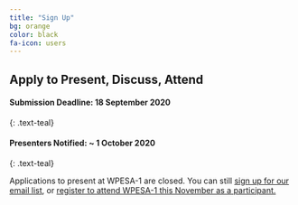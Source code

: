 ```yaml
---
title: "Sign Up"
bg: orange
color: black
fa-icon: users
---
```


## Apply to Present, Discuss, Attend


#### **Submission Deadline: 18 September 2020**
{: .text-teal}
#### **Presenters Notified: ~ 1 October 2020**
{: .text-teal}

Applications to present at WPESA-1 are closed. You can still [sign up for our email list](https://docs.google.com/forms/d/e/1FAIpQLSfaTXljkQZpVhUhKR29gnXNIaOdEDsDL8QpsehXdb72maP98w/viewform?usp=sf_link), or [register to attend WPESA-1 this November as a participant.](https://mit.zoom.us/meeting/register/tJ0ldu-gpj4sEtYLu_yi3jyTVNlv91jHBsjd) 

<!--In light of the Covid-19 pandemic and reduced opportunities for junior scholars to share early-stage work and meet fellow scholars, we are pleased to announce a new virtual forum for junior scholars. The first Workshop on the Political Economy of South Asia (WPESA) will be held online on **November 6-7, 2020**. -->

<!--We invite submissions that consider the political economy of South Asia, broadly defined, and encourage empirical work. In addition to article-length manuscripts, we also welcome well-developed research designs/PAPs.

<!--The workshop aspires to connect junior scholars working across political science, economics, and related fields. We particularly encourage researchers from South Asia to apply. Priority for limited presentation slots will be given to early career researchers, including graduate students, post-docs, and non-tenure-track faculty. We welcome more established scholars to join as participants and discussants.

<!--Each day of the workshop will feature 45-minute sessions, plus an optional social event, held over four hours. Each session will cover one paper. Presenters will give a brief presentation, followed by comments from the discussant and other participants. More format details to follow. The workshop will be held over Zoom from 7-11am PST for both days (10am-2pm Eastern,  3-7pm UK,  8pm-12am Pakistan,  8:30pm-12:30am India).




<!--**Apply for a presentation slot**: [Submit an abstract and your CV](https://docs.google.com/forms/d/e/1FAIpQLSfaTXljkQZpVhUhKR29gnXNIaOdEDsDL8QpsehXdb72maP98w/viewform).
{: .text-teal}



<!--**Volunteer as a discussant**: [Fill out this form with your area of expertise.](https://docs.google.com/forms/d/e/1FAIpQLSfaTXljkQZpVhUhKR29gnXNIaOdEDsDL8QpsehXdb72maP98w/viewform?usp=sf_link) 
{: .text-teal}



<!--**Sign up for our email list**: [Use this form.](https://docs.google.com/forms/d/e/1FAIpQLSfaTXljkQZpVhUhKR29gnXNIaOdEDsDL8QpsehXdb72maP98w/viewform?usp=sf_link) 
{: .text-teal}

